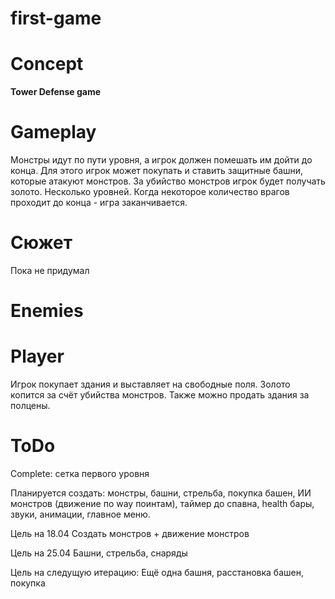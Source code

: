 # first-game

# Concept
**Tower Defense game**
# Gameplay
Монстры идут по пути уровня, а игрок должен помешать им дойти до конца. Для этого игрок может покупать и ставить защитные башни, которые атакуют монстров. За убийство монстров игрок будет получать золото. Несколько уровней. Когда некоторое количество врагов проходит до конца - игра заканчивается.
# Сюжет
Пока не придумал

# Enemies

# Player
Игрок покупает здания и выставляет на свободные поля. Золото копится за счёт убийства монстров. Также можно продать здания за полцены.
# ToDo
Complete: сетка первого уровня

Планируется создать: монстры, башни, стрельба, покупка башен, ИИ монстров (движение по way поинтам), таймер до спавна, health бары, звуки, анимации, главное меню.

Цель на 18.04
Создать монстров + движение монстров

Цель на 25.04
Башни, стрельба, снаряды

Цель на следущую итерацию:
Ещё одна башня, расстановка башен, покупка
             
